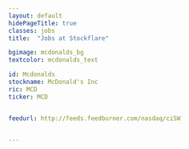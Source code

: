 ```yaml
---
layout: default
hidePageTitle: true
classes: jobs
title:  "Jobs at Stockflare"

bgimage: mcdonalds_bg
textcolor: mcdonalds_text

id: Mcdonalds
stockname: McDonald's Inc
ric: MCD
ticker: MCD


feedurl: http://feeds.feedburner.com/nasdaq/ciSW


---
```

